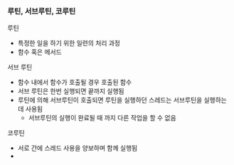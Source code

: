 ### 루틴, 서브루틴, 코루틴

루틴
- 특정한 일을 하기 위한 일련의 처리 과정
- 함수 혹은 메서드 

서브 루틴  
- 함수 내에서 함수가 호출될 경우 호출된 함수 
- 서브 루틴은 한번 실행되면 끝까지 실행됨
- 루틴에 의해 서브루틴이 호출되면 루틴을 실행하던 스레드는 서브루틴을 실행하는데 사용됨
	- 서브루틴의 실행이 완료될 때 까지 다른 작업을 할 수 없음

 코루틴
 - 서로 간에 스레드 사용을 양보하며 함께 실행됨
 - 
